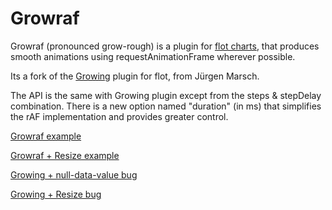 Growraf
=======

Growraf (pronounced grow-rough) is a plugin for [flot charts](http://www.flotcharts.org), that produces smooth animations using requestAnimationFrame wherever possible.

Its a fork of the [Growing](https://github.com/jumjum123/JUMFlot) plugin for flot, from Jürgen Marsch.

The API is the same with Growing plugin except from the steps & stepDelay combination.
There is a new option named "duration" (in ms) that simplifies the rAF implementation and provides greater control.

[Growraf example](http://htmlpreview.github.io/?https://github.com/thgreasi/growraf/blob/master/examples/growraf.html)

[Growraf + Resize example](http://htmlpreview.github.io/?https://github.com/thgreasi/growraf/blob/master/examples/growrafresize.html)

[Growing + null-data-value bug](http://htmlpreview.github.io/?https://github.com/thgreasi/growraf/blob/master/examples/grownullbug.html)

[Growing + Resize bug](http://htmlpreview.github.io/?https://github.com/thgreasi/growraf/blob/master/examples/resizegrowbug.html)

